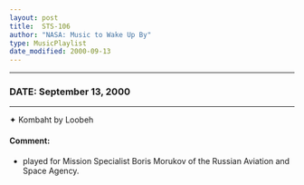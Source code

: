 ```yaml
---
layout: post
title:  STS-106
author: "NASA: Music to Wake Up By"
type: MusicPlaylist
date_modified: 2000-09-13
---
```


----
### DATE: September 13, 2000
----
✦ Kombaht by Loobeh

#### Comment:
* played for Mission Specialist Boris Morukov of the Russian Aviation and Space Agency.
